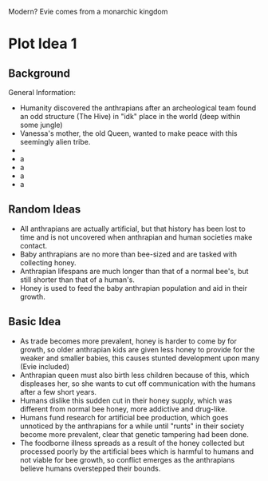 Modern? 
Evie comes from a monarchic kingdom

# Plot Idea 1
## Background
General Information:
 - Humanity discovered the anthrapians after an archeological team found an odd structure (The Hive) in "idk" place in the world (deep within some jungle)
 - Vanessa's mother, the old Queen, wanted to make peace with this seemingly alien tribe.
 - 
 - a
 - a
 - a
 - a
## Random Ideas
- All anthrapians are actually artificial, but that history has been lost to time and is not uncovered when anthrapian and human societies make contact.
- Baby anthrapians are no more than bee-sized and are tasked with collecting honey.
- Anthrapian lifespans are much longer than that of a normal bee's, but still shorter than that of a human's.
- Honey is used to feed the baby anthrapian population and aid in their growth.
## Basic Idea
- As trade becomes more prevalent, honey is harder to come by for growth, so older anthrapian kids are given less honey to provide for the weaker and smaller babies, this causes stunted development upon many (Evie included)
- Anthrapian queen must also birth less children because of this, which displeases her, so she wants to cut off communication with the humans after a few short years.
- Humans dislike this sudden cut in their honey supply, which was different from normal bee honey, more addictive and drug-like.
- Humans fund research for artificial bee production, which goes unnoticed by the anthrapians for a while until "runts" in their society become more prevalent, clear that genetic tampering had been done.
- The foodborne illness spreads as a result of the honey collected but processed poorly by the artificial bees which is harmful to humans and not viable for bee growth, so conflict emerges as the anthrapians believe humans overstepped their bounds.